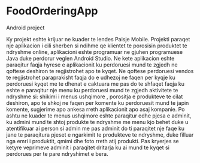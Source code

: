 # FoodOrderingApp
Android project

Ky projekt eshte krijuar ne kuader te lendes Paisje Mobile. Projekti paraqet nje aplikacion i cili sherben si ndihme qe klientet te porosisin produktet te ndryshme online, aplikacioni eshte programuar ne gjuhen programuese Java duke perdorur veglen Android Studio. Ne kete aplikacion eshte paraqitur faqja hyrese e aplikacionit ku perdoruesi mund te zgjedh ne qoftese deshiron te regjistrohet apo te kyqet. Ne qoftese perdoruesi vendos te regjistrohet paraprakisht faqja do e udhezoj ne faqen per kyqje ku perdoruesi kyqet me te dhenat e caktuara me pas do te shfaqet faqja ku eshte e paraqitur nje menu ku perdoruesi mund te zgjedh aktivitete te ndryshme si: shikimi i menus ushqimore , porositja e produkteve te cilat deshiron, apo te shkoj ne faqen per komente ku perdoruesit mund te japin komente, sugjerime apo ankesa  rreth aplikacionit apo asaj kompanie. Po ashtu ne kuader te menus ushqimore eshte paraqitur edhe pjesa e adminit, ku admini mund te shtoj produkte te ndryshme me menu kjo behet duke u atentifikuar ai person si admin me pas adminit do ti paraqitet nje faqe ku jane te paraqitura pjeset e ngarkimit te produkteve te ndryshme, duke filluar nga emri i produktit, qmimi dhe foto rreth atij produkti. Pas kryerjes se ketyre veprimeve adminit i paraqitet dritarja ku ai mund te kyqet si perdorues per te pare ndryshimet e bera.
